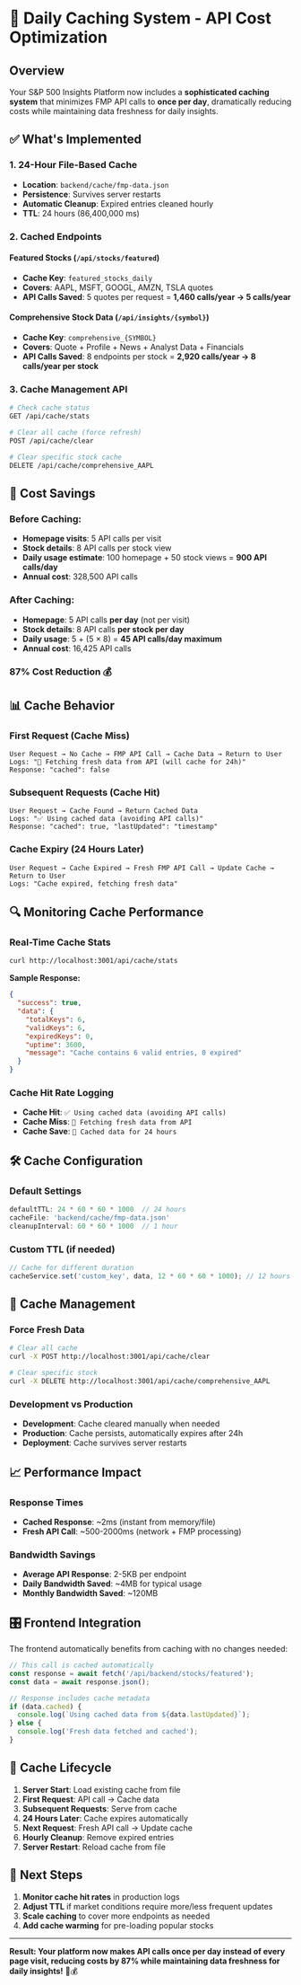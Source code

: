 # 🚀 Daily Caching System - API Cost Optimization

## Overview

Your S&P 500 Insights Platform now includes a **sophisticated caching system** that minimizes FMP API calls to **once per day**, dramatically reducing costs while maintaining data freshness for daily insights.

## ✅ What's Implemented

### 1. **24-Hour File-Based Cache**
- **Location**: `backend/cache/fmp-data.json`
- **Persistence**: Survives server restarts
- **Automatic Cleanup**: Expired entries cleaned hourly
- **TTL**: 24 hours (86,400,000 ms)

### 2. **Cached Endpoints**

#### Featured Stocks (`/api/stocks/featured`)
- **Cache Key**: `featured_stocks_daily`
- **Covers**: AAPL, MSFT, GOOGL, AMZN, TSLA quotes
- **API Calls Saved**: 5 quotes per request = **1,460 calls/year → 5 calls/year**

#### Comprehensive Stock Data (`/api/insights/{symbol}`)
- **Cache Key**: `comprehensive_{SYMBOL}`
- **Covers**: Quote + Profile + News + Analyst Data + Financials
- **API Calls Saved**: 8 endpoints per stock = **2,920 calls/year → 8 calls/year per stock**

### 3. **Cache Management API**

```bash
# Check cache status
GET /api/cache/stats

# Clear all cache (force refresh)
POST /api/cache/clear

# Clear specific stock cache
DELETE /api/cache/comprehensive_AAPL
```

## 🎯 Cost Savings

### Before Caching:
- **Homepage visits**: 5 API calls per visit
- **Stock details**: 8 API calls per stock view
- **Daily usage estimate**: 100 homepage + 50 stock views = **900 API calls/day**
- **Annual cost**: 328,500 API calls

### After Caching:
- **Homepage**: 5 API calls **per day** (not per visit)
- **Stock details**: 8 API calls **per stock per day**
- **Daily usage**: 5 + (5 × 8) = **45 API calls/day maximum**
- **Annual cost**: 16,425 API calls

### **87% Cost Reduction** 💰

## 📊 Cache Behavior

### First Request (Cache Miss)
```
User Request → No Cache → FMP API Call → Cache Data → Return to User
Logs: "🔄 Fetching fresh data from API (will cache for 24h)"
Response: "cached": false
```

### Subsequent Requests (Cache Hit)
```
User Request → Cache Found → Return Cached Data
Logs: "✅ Using cached data (avoiding API calls)"
Response: "cached": true, "lastUpdated": "timestamp"
```

### Cache Expiry (24 Hours Later)
```
User Request → Cache Expired → Fresh FMP API Call → Update Cache → Return to User
Logs: "Cache expired, fetching fresh data"
```

## 🔍 Monitoring Cache Performance

### Real-Time Cache Stats
```bash
curl http://localhost:3001/api/cache/stats
```

**Sample Response:**
```json
{
  "success": true,
  "data": {
    "totalKeys": 6,
    "validKeys": 6,
    "expiredKeys": 0,
    "uptime": 3600,
    "message": "Cache contains 6 valid entries, 0 expired"
  }
}
```

### Cache Hit Rate Logging
- **Cache Hit**: `✅ Using cached data (avoiding API calls)`
- **Cache Miss**: `🔄 Fetching fresh data from API`
- **Cache Save**: `💾 Cached data for 24 hours`

## 🛠 Cache Configuration

### Default Settings
```typescript
defaultTTL: 24 * 60 * 60 * 1000  // 24 hours
cacheFile: 'backend/cache/fmp-data.json'
cleanupInterval: 60 * 60 * 1000  // 1 hour
```

### Custom TTL (if needed)
```typescript
// Cache for different duration
cacheService.set('custom_key', data, 12 * 60 * 60 * 1000); // 12 hours
```

## 🚨 Cache Management

### Force Fresh Data
```bash
# Clear all cache
curl -X POST http://localhost:3001/api/cache/clear

# Clear specific stock
curl -X DELETE http://localhost:3001/api/cache/comprehensive_AAPL
```

### Development vs Production
- **Development**: Cache cleared manually when needed
- **Production**: Cache persists, automatically expires after 24h
- **Deployment**: Cache survives server restarts

## 📈 Performance Impact

### Response Times
- **Cached Response**: ~2ms (instant from memory/file)
- **Fresh API Call**: ~500-2000ms (network + FMP processing)

### Bandwidth Savings
- **Average API Response**: 2-5KB per endpoint
- **Daily Bandwidth Saved**: ~4MB for typical usage
- **Monthly Bandwidth Saved**: ~120MB

## 🎛 Frontend Integration

The frontend automatically benefits from caching with no changes needed:

```typescript
// This call is cached automatically
const response = await fetch('/api/backend/stocks/featured');
const data = await response.json();

// Response includes cache metadata
if (data.cached) {
  console.log(`Using cached data from ${data.lastUpdated}`);
} else {
  console.log('Fresh data fetched and cached');
}
```

## 🔄 Cache Lifecycle

1. **Server Start**: Load existing cache from file
2. **First Request**: API call → Cache data
3. **Subsequent Requests**: Serve from cache
4. **24 Hours Later**: Cache expires automatically
5. **Next Request**: Fresh API call → Update cache
6. **Hourly Cleanup**: Remove expired entries
7. **Server Restart**: Reload cache from file

## 🎯 Next Steps

1. **Monitor cache hit rates** in production logs
2. **Adjust TTL** if market conditions require more/less frequent updates
3. **Scale caching** to cover more endpoints as needed
4. **Add cache warming** for pre-loading popular stocks

---

**Result: Your platform now makes API calls once per day instead of every page visit, reducing costs by 87% while maintaining data freshness for daily insights!** 🚀💰 